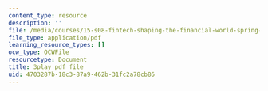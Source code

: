 ```yaml
---
content_type: resource
description: ''
file: /media/courses/15-s08-fintech-shaping-the-financial-world-spring-2020/4703287b18c387a9462b31fc2a78cb86_4FGNLl9Btfw.pdf
file_type: application/pdf
learning_resource_types: []
ocw_type: OCWFile
resourcetype: Document
title: 3play pdf file
uid: 4703287b-18c3-87a9-462b-31fc2a78cb86
---
```

